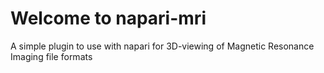 # Welcome to napari-mri

A simple plugin to use with napari for 3D-viewing of Magnetic Resonance Imaging file formats
